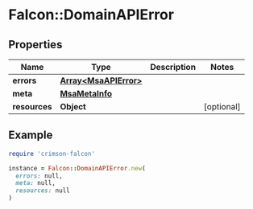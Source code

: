 # Falcon::DomainAPIError

## Properties

| Name | Type | Description | Notes |
| ---- | ---- | ----------- | ----- |
| **errors** | [**Array&lt;MsaAPIError&gt;**](MsaAPIError.md) |  |  |
| **meta** | [**MsaMetaInfo**](MsaMetaInfo.md) |  |  |
| **resources** | **Object** |  | [optional] |

## Example

```ruby
require 'crimson-falcon'

instance = Falcon::DomainAPIError.new(
  errors: null,
  meta: null,
  resources: null
)
```

